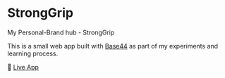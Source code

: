 # StrongGrip
My Personal-Brand hub - StrongGrip

This is a small web app built with [Base44](https://base44.com) as part of my experiments and learning process.

🔗 [Live App](https://app--stron-grip-2c80b785.base44.app/)
